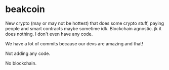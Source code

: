 # beakcoin
New crypto (may or may not be hottest) that does some crypto stuff, paying people and smart contracts maybe sometime idk. Blockchain agnostic. jk it does nothing. I don't even have any code.

We have a lot of commits because our devs are amazing and that!

Not adding any code.

No blockchain.
